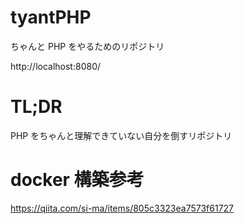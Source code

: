 <!-- @format -->

# tyantPHP

ちゃんと PHP をやるためのリポジトリ

http://localhost:8080/

# TL;DR

PHP をちゃんと理解できていない自分を倒すリポジトリ

# docker 構築参考

https://qiita.com/si-ma/items/805c3323ea7573f61727
